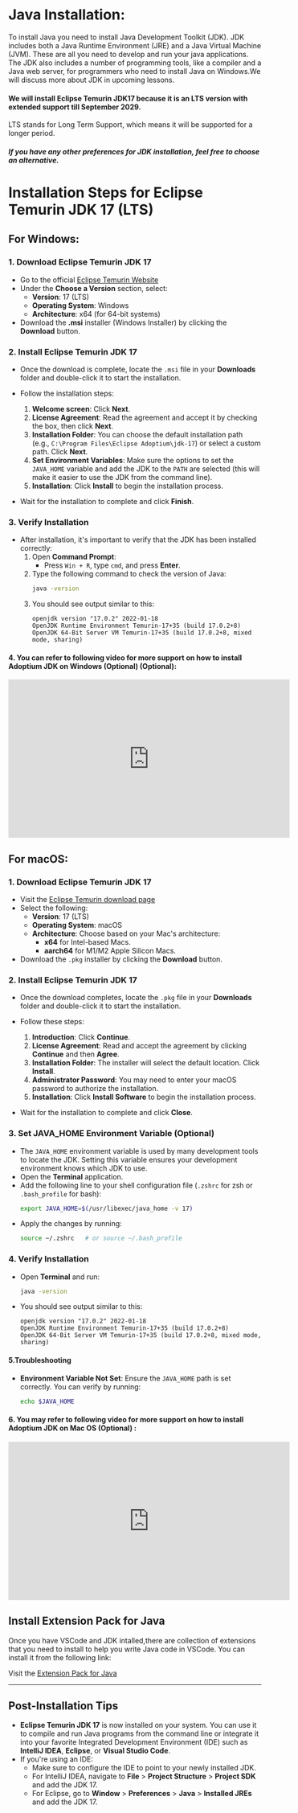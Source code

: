

# Java Installation:

To install Java you need to install Java Development Toolkit (JDK).
JDK includes both a Java Runtime Environment (JRE) and a Java Virtual Machine (JVM). These are all you need to develop and run your java applications.
The JDK also includes a number of programming tools, like a compiler and a Java web server, for programmers who need to install Java on Windows.We will discuss more about JDK in upcoming lessons.

#### We will install Eclipse Temurin JDK17 because it is an LTS version with extended support till September 2029.
LTS stands for Long Term Support, which means it will be supported for a longer period.

##### If you have any other preferences for JDK installation, feel free to choose an alternative.

# Installation Steps for Eclipse Temurin JDK 17 (LTS)

## For Windows:

### 1. Download Eclipse Temurin JDK 17
- Go to the official <a href="https://adoptium.net/temurin/releases/?version=17" target="_blank">Eclipse Temurin Website</a>
- Under the **Choose a Version** section, select:
  - **Version**: 17 (LTS)
  - **Operating System**: Windows
  - **Architecture**: x64 (for 64-bit systems)
- Download the **.msi** installer (Windows Installer) by clicking the **Download** button.

### 2. Install Eclipse Temurin JDK 17
- Once the download is complete, locate the `.msi` file in your **Downloads** folder and double-click it to start the installation.
- Follow the installation steps:
  1. **Welcome screen**: Click **Next**.
  2. **License Agreement**: Read the agreement and accept it by checking the box, then click **Next**.
  3. **Installation Folder**: You can choose the default installation path (e.g., `C:\Program Files\Eclipse Adoptium\jdk-17`) or select a custom path. Click **Next**.
  4. **Set Environment Variables**: Make sure the options to set the `JAVA_HOME` variable and add the JDK to the `PATH` are selected (this will make it easier to use the JDK from the command line).
  5. **Installation**: Click **Install** to begin the installation process.
  
- Wait for the installation to complete and click **Finish**.

### 3. Verify Installation
- After installation, it's important to verify that the JDK has been installed correctly:
  1. Open **Command Prompt**:
     - Press `Win + R`, type `cmd`, and press **Enter**.
  2. Type the following command to check the version of Java:
     ```bash
     java -version
     ```
  3. You should see output similar to this:
     ```
     openjdk version "17.0.2" 2022-01-18
     OpenJDK Runtime Environment Temurin-17+35 (build 17.0.2+8)
     OpenJDK 64-Bit Server VM Temurin-17+35 (build 17.0.2+8, mixed mode, sharing)
     ```

#### 4. You can refer to following video for more support on how to install Adoptium JDK on Windows (Optional)  (Optional):

<iframe width="560" height="315" src="https://www.youtube.com/embed/JlLvyzuSyFU?si=qy5_PwfSVby21dvQ" title="YouTube video player" frameborder="0" allow="accelerometer; autoplay; clipboard-write; encrypted-media; gyroscope; picture-in-picture; web-share" referrerpolicy="strict-origin-when-cross-origin" allowfullscreen></iframe>

 
## For macOS:

### 1. Download Eclipse Temurin JDK 17
- Visit the <a href="https://adoptium.net/temurin/releases/?version=17" target="_blank">Eclipse Temurin download page</a>
- Select the following:
  - **Version**: 17 (LTS)
  - **Operating System**: macOS
  - **Architecture**: Choose based on your Mac's architecture:
    - **x64** for Intel-based Macs.
    - **aarch64** for M1/M2 Apple Silicon Macs.
- Download the `.pkg` installer by clicking the **Download** button.

### 2. Install Eclipse Temurin JDK 17
- Once the download completes, locate the `.pkg` file in your **Downloads** folder and double-click it to start the installation.
- Follow these steps:
  1. **Introduction**: Click **Continue**.
  2. **License Agreement**: Read and accept the agreement by clicking **Continue** and then **Agree**.
  3. **Installation Folder**: The installer will select the default location. Click **Install**.
  4. **Administrator Password**: You may need to enter your macOS password to authorize the installation.
  5. **Installation**: Click **Install Software** to begin the installation process.
  
- Wait for the installation to complete and click **Close**.

### 3. Set JAVA_HOME Environment Variable (Optional)
- The `JAVA_HOME` environment variable is used by many development tools to locate the JDK. Setting this variable ensures your development environment knows which JDK to use.
- Open the **Terminal** application.
- Add the following line to your shell configuration file (`.zshrc` for zsh or `.bash_profile` for bash):
  ```bash
  export JAVA_HOME=$(/usr/libexec/java_home -v 17)
  ```
- Apply the changes by running:
  ```bash
  source ~/.zshrc   # or source ~/.bash_profile
  ```

### 4. Verify Installation
- Open **Terminal** and run:
  ```bash
  java -version
  ```
- You should see output similar to this:
  ```
  openjdk version "17.0.2" 2022-01-18
  OpenJDK Runtime Environment Temurin-17+35 (build 17.0.2+8)
  OpenJDK 64-Bit Server VM Temurin-17+35 (build 17.0.2+8, mixed mode, sharing)

  ```

#### 5.Troubleshooting

- **Environment Variable Not Set**: Ensure the `JAVA_HOME` path is set correctly. You can verify by running:
  ```bash
  echo $JAVA_HOME
  

#### 6. You may refer to following video for more support on how to install Adoptium JDK on Mac OS (Optional) :

<iframe width="560" height="315" src="https://www.youtube.com/embed/m3vR0aALrtY?si=mErhLKwWKS7q6G0a" title="YouTube video player" frameborder="0" allow="accelerometer; autoplay; clipboard-write; encrypted-media; gyroscope; picture-in-picture; web-share" referrerpolicy="strict-origin-when-cross-origin" allowfullscreen></iframe>


## Install Extension Pack for Java

Once you have VSCode and JDK intalled,there are collection of extensions that you need to install to help you write Java code in VSCode. You can install it from the following link:

Visit the <a href="https://marketplace.visualstudio.com/items?itemName=vscjava.vscode-java-pack" target="_blank">Extension Pack for Java</a>



---

## Post-Installation Tips

- **Eclipse Temurin JDK 17** is now installed on your system. You can use it to compile and run Java programs from the command line or integrate it into your favorite Integrated Development Environment (IDE) such as **IntelliJ IDEA**, **Eclipse**, or **Visual Studio Code**.
- If you're using an IDE:
   - Make sure to configure the IDE to point to your newly installed JDK.
   - For IntelliJ IDEA, navigate to **File** > **Project Structure** > **Project SDK** and add the JDK 17.
   - For Eclipse, go to **Window** > **Preferences** > **Java** > **Installed JREs** and add the JDK 17.
